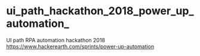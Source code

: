 # ui_path_hackathon_2018_power_up_automation_
UI path RPA automation hackathon 2018 https://www.hackerearth.com/sprints/power-up-automation
